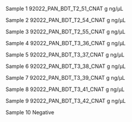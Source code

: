 Sample 1 
92022_PAN_BDT_T2_51_CNAT
g
ng/μL

Sample 2
92022_PAN_BDT_T2_54_CNAT
g
ng/μL

Sample 3
92022_PAN_BDT_T2_55_CNAT
g
ng/μL

Sample 4
92022_PAN_BDT_T3_36_CNAT
g
ng/μL

Sample 5 
92022_PAN_BDT_T3_37_CNAT
g
ng/μL

Sample 6
92022_PAN_BDT_T3_38_CNAT
g
ng/μL

Sample 7 
92022_PAN_BDT_T3_39_CNAT
g
ng/μL

Sample 8 
92022_PAN_BDT_T3_41_CNAT
g
ng/μL

Sample 9 
92022_PAN_BDT_T3_42_CNAT
g
ng/μL

Sample 10 
Negative 